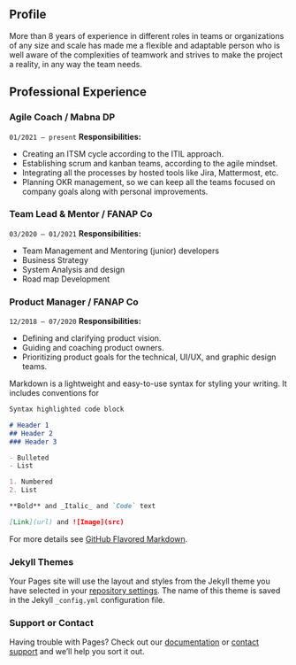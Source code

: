 ## Profile

More than 8 years of experience in different roles in teams or organizations of any size and scale has made me a flexible and adaptable person who is well aware of the complexities of teamwork and strives to make the project a reality, in any way the team needs.

## Professional Experience

### Agile Coach / Mabna DP
`01/2021 – present`
**Responsibilities:**
- Creating an ITSM cycle according to the ITIL approach.
- Establishing scrum and kanban teams, according to the agile mindset.
- Integrating all the processes by hosted tools like Jira, Mattermost, etc.
- Planning OKR management, so we can keep all the teams focused on company goals
along with personal improvements.

### Team Lead & Mentor / FANAP Co
`03/2020 – 01/2021`
**Responsibilities:**
- Team Management and Mentoring (junior) developers
- Business Strategy
- System Analysis and design
- Road map Development


### Product Manager / FANAP Co
`12/2018 – 07/2020`
**Responsibilities:**
- Defining and clarifying product vision.
- Guiding and coaching product owners.
- Prioritizing product goals for the technical, UI/UX, and graphic design teams.



Markdown is a lightweight and easy-to-use syntax for styling your writing. It includes conventions for

```markdown
Syntax highlighted code block

# Header 1
## Header 2
### Header 3

- Bulleted
- List

1. Numbered
2. List

**Bold** and _Italic_ and `Code` text

[Link](url) and ![Image](src)
```

For more details see [GitHub Flavored Markdown](https://guides.github.com/features/mastering-markdown/).

### Jekyll Themes

Your Pages site will use the layout and styles from the Jekyll theme you have selected in your [repository settings](https://github.com/prpahlevani/cv/settings/pages). The name of this theme is saved in the Jekyll `_config.yml` configuration file.

### Support or Contact

Having trouble with Pages? Check out our [documentation](https://docs.github.com/categories/github-pages-basics/) or [contact support](https://support.github.com/contact) and we’ll help you sort it out.
